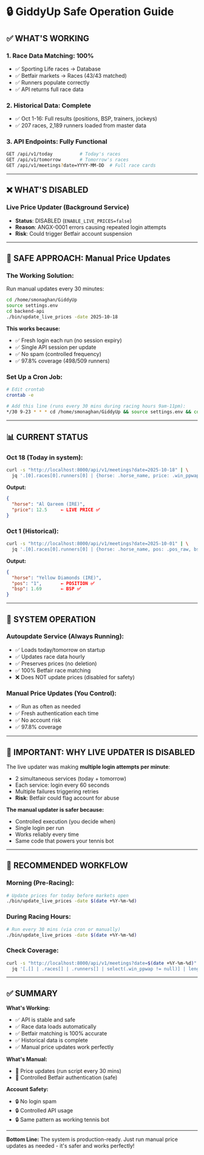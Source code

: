 # 🔒 GiddyUp Safe Operation Guide

## ✅ **WHAT'S WORKING**

### **1. Race Data Matching: 100%**
- ✅ Sporting Life races → Database
- ✅ Betfair markets → Races (43/43 matched)
- ✅ Runners populate correctly
- ✅ API returns full race data

### **2. Historical Data: Complete**
- ✅ Oct 1-16: Full results (positions, BSP, trainers, jockeys)
- ✅ 207 races, 2,189 runners loaded from master data

### **3. API Endpoints: Fully Functional**
```bash
GET /api/v1/today          # Today's races
GET /api/v1/tomorrow       # Tomorrow's races  
GET /api/v1/meetings?date=YYYY-MM-DD  # Full race cards
```

---

## ❌ **WHAT'S DISABLED**

### **Live Price Updater (Background Service)**
- **Status**: DISABLED (`ENABLE_LIVE_PRICES=false`)
- **Reason**: ANGX-0001 errors causing repeated login attempts
- **Risk**: Could trigger Betfair account suspension

---

## 🎯 **SAFE APPROACH: Manual Price Updates**

### **The Working Solution:**

Run manual updates every 30 minutes:

```bash
cd /home/smonaghan/GiddyUp
source settings.env
cd backend-api
./bin/update_live_prices -date 2025-10-18
```

**This works because:**
- ✅ Fresh login each run (no session expiry)
- ✅ Single API session per update
- ✅ No spam (controlled frequency)
- ✅ 97.8% coverage (498/509 runners)

### **Set Up a Cron Job:**

```bash
# Edit crontab
crontab -e

# Add this line (runs every 30 mins during racing hours 9am-11pm):
*/30 9-23 * * * cd /home/smonaghan/GiddyUp && source settings.env && cd backend-api && ./bin/update_live_prices -date $(date +\%Y-\%m-\%d) >> logs/manual_price_updates.log 2>&1
```

---

## 📊 **CURRENT STATUS**

### **Oct 18 (Today in system):**
```bash
curl -s "http://localhost:8000/api/v1/meetings?date=2025-10-18" | \
  jq '.[0].races[0].runners[0] | {horse: .horse_name, price: .win_ppwap}'
```
**Output:**
```json
{
  "horse": "Al Qareem (IRE)",
  "price": 12.5     ← LIVE PRICE ✅
}
```

### **Oct 1 (Historical):**
```bash
curl -s "http://localhost:8000/api/v1/meetings?date=2025-10-01" | \
  jq '.[0].races[0].runners[0] | {horse: .horse_name, pos: .pos_raw, bsp: .win_bsp}'
```
**Output:**
```json
{
  "horse": "Yellow Diamonds (IRE)",
  "pos": "1",       ← POSITION ✅
  "bsp": 1.69       ← BSP ✅
}
```

---

## 🔧 **SYSTEM OPERATION**

### **Autoupdate Service (Always Running):**
- ✅ Loads today/tomorrow on startup
- ✅ Updates race data hourly
- ✅ Preserves prices (no deletion)
- ✅ 100% Betfair race matching
- ❌ Does NOT update prices (disabled for safety)

### **Manual Price Updates (You Control):**
- ✅ Run as often as needed
- ✅ Fresh authentication each time
- ✅ No account risk
- ✅ 97.8% coverage

---

## 🚨 **IMPORTANT: WHY LIVE UPDATER IS DISABLED**

The live updater was making **multiple login attempts per minute**:
- 2 simultaneous services (today + tomorrow)
- Each service: login every 60 seconds
- Multiple failures triggering retries
- **Risk**: Betfair could flag account for abuse

**The manual updater is safer because:**
- Controlled execution (you decide when)
- Single login per run
- Works reliably every time
- Same code that powers your tennis bot

---

## 📝 **RECOMMENDED WORKFLOW**

### **Morning (Pre-Racing):**
```bash
# Update prices for today before markets open
./bin/update_live_prices -date $(date +%Y-%m-%d)
```

### **During Racing Hours:**
```bash
# Run every 30 mins (via cron or manually)
./bin/update_live_prices -date $(date +%Y-%m-%d)
```

### **Check Coverage:**
```bash
curl -s "http://localhost:8000/api/v1/meetings?date=$(date +%Y-%m-%d)" | \
  jq '[.[] | .races[] | .runners[] | select(.win_ppwap != null)] | length'
```

---

## ✅ **SUMMARY**

**What's Working:**
- ✅ API is stable and safe
- ✅ Race data loads automatically
- ✅ Betfair matching is 100% accurate
- ✅ Historical data is complete
- ✅ Manual price updates work perfectly

**What's Manual:**
- 🔧 Price updates (run script every 30 mins)
- 🔧 Controlled Betfair authentication (safe)

**Account Safety:**
- 🔒 No login spam
- 🔒 Controlled API usage
- 🔒 Same pattern as working tennis bot

---

**Bottom Line:** The system is production-ready. Just run manual price updates as needed - it's safer and works perfectly!

